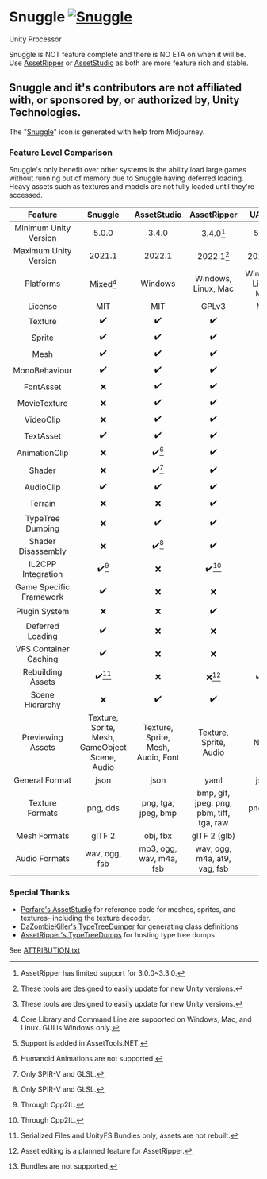 # Snuggle [![Snuggle](https://github.com/yretenai/Snuggle/actions/workflows/dotnet.yml/badge.svg)](https://github.com/yretenai/Snuggle/actions/workflows/dotnet.yml)
Unity Processor

Snuggle is NOT feature complete and there is NO ETA on when it will be. Use [AssetRipper](https://github.com/AssetRipper/AssetRipper/) or [AssetStudio](https://github.com/Perfare/AssetStudio) as both are more feature rich and stable.

## Snuggle and it's contributors are not affiliated with, or sponsored by, or authorized by, Unity Technologies.

The "[Snuggle](Snuggle/Snuggle.ico)" icon is generated with help from Midjourney.

### Feature Level Comparison 

Snuggle's only benefit over other systems is the ability load large games without running out of memory due to Snuggle having deferred loading. Heavy assets such as textures and models are not fully loaded until they're accessed.


|         Feature         |                 Snuggle                 |       AssetStudio       |               AssetRipper                |        UABEA        |
| :---------------------: | :-------------------------------------: | :---------------------: | :--------------------------------------: | :-----------------: |
|  Minimum Unity Version  |                  5.0.0                  |          3.4.0          |                3.4.0[^1]                 |        5.0.0        |
|  Maximum Unity Version  |                 2021.1                  |         2022.1          |                2022.1[^2]                |       2021.2[^2]    |
|        Platforms        |                Mixed[^3]                |         Windows         |           Windows, Linux, Mac            | Windows, Linux, Mac |
|         License         |                   MIT                   |           MIT           |                  GPLv3                   |         MIT         |
|         Texture         |                    ✔️                 |           ✔️         |                    ✔️                    |         ✔️         |
|         Sprite          |                    ✔️                 |           ✔️         |                    ✔️                    |         ❌         |
|          Mesh           |                    ✔️                 |           ✔️         |                    ✔️                    |         ❌         |
|      MonoBehaviour      |                    ✔️                 |           ✔️         |                    ✔️                    |       ❌[^4]       |
|        FontAsset        |                    ❌                   |           ✔️         |                    ✔️                    |         ❌         |
|      MovieTexture       |                    ❌                   |           ✔️         |                    ✔️                    |         ❌         |
|        VideoClip        |                    ❌                   |           ✔️         |                    ✔️                    |         ❌         |
|        TextAsset        |                    ✔️                 |           ✔️         |                    ✔️                    |         ✔️         |
|      AnimationClip      |                    ❌                   |         ✔️[^5]       |                    ✔️                    |         ❌         |
|         Shader          |                    ❌                   |         ✔️[^6]       |                    ✔️                    |         ❌         |
|        AudioClip        |                    ✔️                 |           ✔️         |                    ✔️                    |         ❌         |
|         Terrain         |                    ❌                   |           ❌           |                    ✔️                    |         ❌         |
|    TypeTree Dumping     |                    ❌                   |           ✔️         |                    ✔️                    |         ❌         |
|   Shader Disassembly    |                    ❌                   |         ✔️[^6]       |                    ✔️                    |         ❌         |
|   IL2CPP Integration    |                    ✔️[^7]             |           ❌          |                  ✔️[^7]                  |         ❌         |
| Game Specific Framework |                    ✔️                 |           ❌           |                    ❌                    |         ❌         |
|      Plugin System      |                    ❌                   |           ❌           |                    ✔️                    |         ✔️         |
|    Deferred Loading     |                    ✔️                 |           ❌           |                    ❌                    |         ❌         |
|  VFS Container Caching  |                    ✔️                 |           ❌           |                    ❌                    |         ✔️         |
|    Rebuilding Assets    |                  ✔️[^8]               |           ❌           |                  ❌[^9]                  |       ✔️[^10]      |
|     Scene Hierarchy     |                    ❌                   |           ✔️           |                    ✔️                    |         ✔️         |
|    Previewing Assets    | Texture, Sprite, Mesh, GameObject Scene, Audio |  Texture, Sprite, Mesh, Audio, Font  |             Texture, Sprite, Audio              |        None         |
|     General Format      |                  json                   |          json           |                    yaml                  |         json        |
|     Texture Formats     |                png, dds                 |   png, tga, jpeg, bmp   | bmp, gif, jpeg, png, pbm, tiff, tga, raw |      png, tga       |
|      Mesh Formats       |                 glTF 2                  |        obj, fbx         |               glTF 2 (glb)               |                     |
|      Audio Formats      |              wav, ogg, fsb              | mp3, ogg, wav, m4a, fsb |       wav, ogg, m4a, at9, vag, fsb       |                     |

[^1]: AssetRipper has limited support for 3.0.0~3.3.0.
[^2]: These tools are designed to easily update for new Unity versions.
[^3]: Core Library and Command Line are supported on Windows, Mac, and Linux. GUI is Windows only.
[^4]: Support is added in AssetTools.NET.
[^5]: Humanoid Animations are not supported.
[^6]: Only SPIR-V and GLSL.
[^7]: Through Cpp2IL.
[^8]: Serialized Files and UnityFS Bundles only, assets are not rebuilt.
[^9]: Asset editing is a planned feature for AssetRipper.
[^10]: Bundles are not supported.

### Special Thanks

- [Perfare's AssetStudio](https://github.com/Perfare/AssetStudio/) for reference code for meshes, sprites, and textures- including the texture decoder.
- [DaZombieKiller's TypeTreeDumper](https://github.com/DaZombieKiller/TypeTreeDumper) for generating class definitions
- [AssetRipper's TypeTreeDumps](https://github.com/AssetRipper/TypeTreeDumps) for hosting type tree dumps

See [ATTRIBUTION.txt](ATTRIBUTION.txt)
